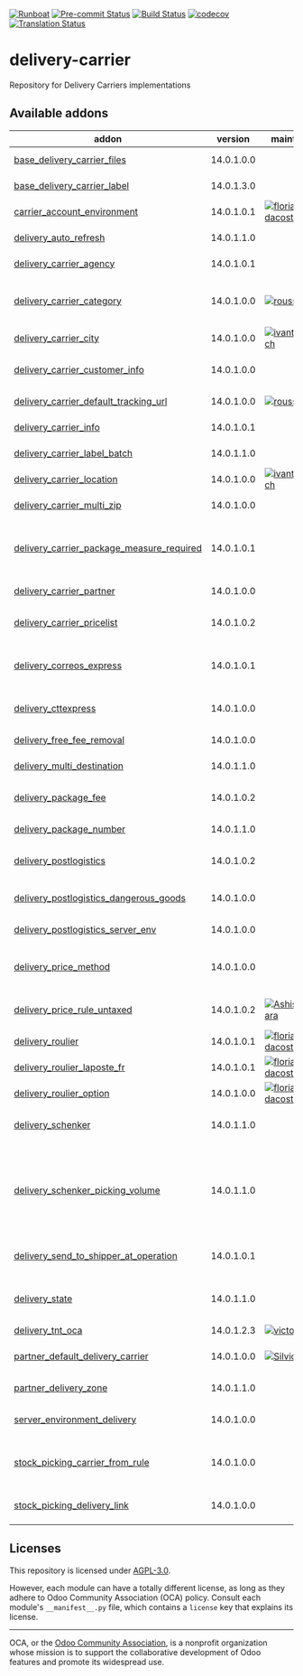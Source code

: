 
[![Runboat](https://img.shields.io/badge/runboat-Try%20me-875A7B.png)](https://runboat.odoo-community.org/builds?repo=OCA/delivery-carrier&target_branch=14.0)
[![Pre-commit Status](https://github.com/OCA/delivery-carrier/actions/workflows/pre-commit.yml/badge.svg?branch=14.0)](https://github.com/OCA/delivery-carrier/actions/workflows/pre-commit.yml?query=branch%3A14.0)
[![Build Status](https://github.com/OCA/delivery-carrier/actions/workflows/test.yml/badge.svg?branch=14.0)](https://github.com/OCA/delivery-carrier/actions/workflows/test.yml?query=branch%3A14.0)
[![codecov](https://codecov.io/gh/OCA/delivery-carrier/branch/14.0/graph/badge.svg)](https://codecov.io/gh/OCA/delivery-carrier)
[![Translation Status](https://translation.odoo-community.org/widgets/delivery-carrier-14-0/-/svg-badge.svg)](https://translation.odoo-community.org/engage/delivery-carrier-14-0/?utm_source=widget)

<!-- /!\ do not modify above this line -->

# delivery-carrier

Repository for Delivery Carriers implementations

<!-- /!\ do not modify below this line -->

<!-- prettier-ignore-start -->

[//]: # (addons)

Available addons
----------------
addon | version | maintainers | summary
--- | --- | --- | ---
[base_delivery_carrier_files](base_delivery_carrier_files/) | 14.0.1.0.0 |  | Base module for creation of delivery carrier files
[base_delivery_carrier_label](base_delivery_carrier_label/) | 14.0.1.3.0 |  | Base module for carrier labels
[carrier_account_environment](carrier_account_environment/) | 14.0.1.0.1 | [![florian-dacosta](https://github.com/florian-dacosta.png?size=30px)](https://github.com/florian-dacosta) | Configure carriers with server_environment_files
[delivery_auto_refresh](delivery_auto_refresh/) | 14.0.1.1.0 |  | Auto-refresh delivery price in sales orders
[delivery_carrier_agency](delivery_carrier_agency/) | 14.0.1.0.1 |  | Add a model for Carrier Agencies
[delivery_carrier_category](delivery_carrier_category/) | 14.0.1.0.0 | [![rousseldenis](https://github.com/rousseldenis.png?size=30px)](https://github.com/rousseldenis) | Adds a category to delivery carriers in order to help users classifying them
[delivery_carrier_city](delivery_carrier_city/) | 14.0.1.0.0 | [![ivantodorovich](https://github.com/ivantodorovich.png?size=30px)](https://github.com/ivantodorovich) | Integrates delivery with base_address_city
[delivery_carrier_customer_info](delivery_carrier_customer_info/) | 14.0.1.0.0 |  | Send delivery notice to the shipper from any operation.
[delivery_carrier_default_tracking_url](delivery_carrier_default_tracking_url/) | 14.0.1.0.0 | [![rousseldenis](https://github.com/rousseldenis.png?size=30px)](https://github.com/rousseldenis) | Adds the default tracking url on delivery carrier
[delivery_carrier_info](delivery_carrier_info/) | 14.0.1.0.1 |  | Add code and description on carrier
[delivery_carrier_label_batch](delivery_carrier_label_batch/) | 14.0.1.1.0 |  | Carrier labels - Stock Batch Picking (link)
[delivery_carrier_location](delivery_carrier_location/) | 14.0.1.0.0 | [![ivantodorovich](https://github.com/ivantodorovich.png?size=30px)](https://github.com/ivantodorovich) | Integrates delivery with base_location
[delivery_carrier_multi_zip](delivery_carrier_multi_zip/) | 14.0.1.0.0 |  | Multiple ZIP intervals for the same delivery method
[delivery_carrier_package_measure_required](delivery_carrier_package_measure_required/) | 14.0.1.0.1 |  | Allow the configuration of which package measurements are required on a delivery carrier basis.
[delivery_carrier_partner](delivery_carrier_partner/) | 14.0.1.0.0 |  | Add a partner in the delivery carrier
[delivery_carrier_pricelist](delivery_carrier_pricelist/) | 14.0.1.0.2 |  | Compute method method fees based on the product's pricelist.
[delivery_correos_express](delivery_correos_express/) | 14.0.1.0.1 |  | Delivery Carrier implementation for Correos Express using their API
[delivery_cttexpress](delivery_cttexpress/) | 14.0.1.0.0 |  | Delivery Carrier implementation for CTT Express API
[delivery_free_fee_removal](delivery_free_fee_removal/) | 14.0.1.0.0 |  | Hide free fee lines on sales orders
[delivery_multi_destination](delivery_multi_destination/) | 14.0.1.1.0 |  | Multiple destinations for the same delivery method
[delivery_package_fee](delivery_package_fee/) | 14.0.1.0.2 |  | Add fees on delivered packages on shipping methods
[delivery_package_number](delivery_package_number/) | 14.0.1.1.0 |  | Set or compute number of packages for a picking
[delivery_postlogistics](delivery_postlogistics/) | 14.0.1.0.2 |  | Print PostLogistics shipping labels using the Barcode web service
[delivery_postlogistics_dangerous_goods](delivery_postlogistics_dangerous_goods/) | 14.0.1.0.0 |  | Declare dangerous goods when generating postlogistics labels
[delivery_postlogistics_server_env](delivery_postlogistics_server_env/) | 14.0.1.0.0 |  | Server Environment layer for Delivery Postlogistics
[delivery_price_method](delivery_price_method/) | 14.0.1.0.0 |  | Provides fields to be able to contemplate the tracking statesand also adds a global fields
[delivery_price_rule_untaxed](delivery_price_rule_untaxed/) | 14.0.1.0.2 | [![AshishHirapara](https://github.com/AshishHirapara.png?size=30px)](https://github.com/AshishHirapara) | Add untaxed amount to variables for price delivery price rule
[delivery_roulier](delivery_roulier/) | 14.0.1.0.1 | [![florian-dacosta](https://github.com/florian-dacosta.png?size=30px)](https://github.com/florian-dacosta) | Integration of multiple carriers
[delivery_roulier_laposte_fr](delivery_roulier_laposte_fr/) | 14.0.1.0.1 | [![florian-dacosta](https://github.com/florian-dacosta.png?size=30px)](https://github.com/florian-dacosta) | Generate Label for La Poste/Colissimo
[delivery_roulier_option](delivery_roulier_option/) | 14.0.1.0.0 | [![florian-dacosta](https://github.com/florian-dacosta.png?size=30px)](https://github.com/florian-dacosta) | Add options to roulier modules
[delivery_schenker](delivery_schenker/) | 14.0.1.1.0 |  | Delivery Carrier implementation for DB Schenker API
[delivery_schenker_picking_volume](delivery_schenker_picking_volume/) | 14.0.1.1.0 |  | Glue module between delivery_schenker and stock_picking_volumeWith this module the transmitted volume is changed,it uses the computed volume from stock_picking_volume
[delivery_send_to_shipper_at_operation](delivery_send_to_shipper_at_operation/) | 14.0.1.0.1 |  | Send delivery notice to the shipper from any operation.
[delivery_state](delivery_state/) | 14.0.1.1.0 |  | Provides fields to be able to contemplate the tracking statesand also adds a global fields
[delivery_tnt_oca](delivery_tnt_oca/) | 14.0.1.2.3 | [![victoralmau](https://github.com/victoralmau.png?size=30px)](https://github.com/victoralmau) | Integrate TNT webservice
[partner_default_delivery_carrier](partner_default_delivery_carrier/) | 14.0.1.0.0 | [![SilvioC2C](https://github.com/SilvioC2C.png?size=30px)](https://github.com/SilvioC2C) | Allows defining default delivery methods for partners
[partner_delivery_zone](partner_delivery_zone/) | 14.0.1.1.0 |  | Set on partners a zone for delivery goods
[server_environment_delivery](server_environment_delivery/) | 14.0.1.0.0 |  | Configure prod environment for delivery carriers
[stock_picking_carrier_from_rule](stock_picking_carrier_from_rule/) | 14.0.1.0.0 |  | Set the carrier on picking if the stock rule used has a partner address set with a delivery method.
[stock_picking_delivery_link](stock_picking_delivery_link/) | 14.0.1.0.0 |  | Adds link to the delivery on all intermediate operations.

[//]: # (end addons)

<!-- prettier-ignore-end -->

## Licenses

This repository is licensed under [AGPL-3.0](LICENSE).

However, each module can have a totally different license, as long as they adhere to Odoo Community Association (OCA)
policy. Consult each module's `__manifest__.py` file, which contains a `license` key
that explains its license.

----
OCA, or the [Odoo Community Association](http://odoo-community.org/), is a nonprofit
organization whose mission is to support the collaborative development of Odoo features
and promote its widespread use.
